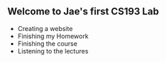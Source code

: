 ## Welcome to Jae's first CS193 Lab

- Creating a website
- Finishing my Homework
- Finishing the course
- Listening to the lectures

